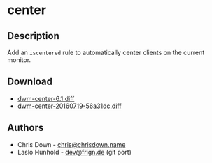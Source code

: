 center
======

Description
-----------

Add an `iscentered` rule to automatically center clients on the current
monitor.

Download
--------

* [dwm-center-6.1.diff](dwm-center-6.1.diff)
* [dwm-center-20160719-56a31dc.diff](dwm-center-20160719-56a31dc.diff)

Authors
-------

* Chris Down - <chris@chrisdown.name>
* Laslo Hunhold - <dev@frign.de> (git port)

